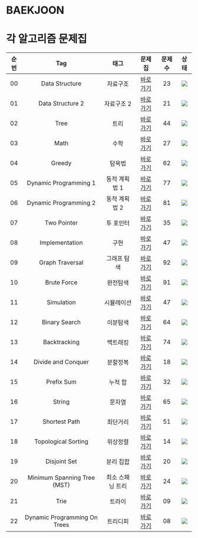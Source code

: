# BAEKJOON 

# 각 알고리즘 문제집

|순번|Tag|태그|문제집|문제 수|상태|
|:----:|:----:|:----:|:----:|:----:|:----:|
|00|Data Structure|자료구조|[바로가기](https://github.com/kimhyeyun/Alogrithm/tree/main/BAEKJOON/DataStructure)|23|<img src="https://img.shields.io/badge/DOING-31ae0f?style=flat"/>|
|01|Data Structure 2|자료구조 2|[바로가기]()|21|<img src="https://img.shields.io/badge/NOT YET-ffd400?style=flat"/>|
|02|Tree|트리|[바로가기]()|44|<img src="https://img.shields.io/badge/NOT YET-ffd400?style=flat"/>|
|03|Math|수학|[바로가기]()|27|<img src="https://img.shields.io/badge/NOT YET-ffd400?style=flat"/>|
|04|Greedy|탐욕법|[바로가기]()|62|<img src="https://img.shields.io/badge/NOT YET-ffd400?style=flat"/>|
|05|Dynamic Programming 1|동적 계획법 1|[바로가기]()|77|<img src="https://img.shields.io/badge/NOT YET-ffd400?style=flat"/>|
|06|Dynamic Programming 2|동적 계획법 2|[바로가기]()|81|<img src="https://img.shields.io/badge/NOT YET-ffd400?style=flat"/>|
|07|Two Pointer|투 포인터|[바로가기]()|35|<img src="https://img.shields.io/badge/NOT YET-ffd400?style=flat"/>|
|08|Implementation|구현|[바로가기]()|47|<img src="https://img.shields.io/badge/NOT YET-ffd400?style=flat"/>|
|09|Graph Traversal|그래프 탐색|[바로가기]()|92| <img src="https://img.shields.io/badge/NOT YET-ffd400?style=flat"/>|
|10|Brute Force|완전탐색|[바로가기]()|91|<img src="https://img.shields.io/badge/NOT YET-ffd400?style=flat"/>|
|11|Simulation|시뮬레이션|[바로가기]()|47|<img src="https://img.shields.io/badge/NOT YET-ffd400?style=flat"/>|
|12|Binary Search|이분탐색|[바로가기]()|64|<img src="https://img.shields.io/badge/NOT YET-ffd400?style=flat"/>|
|13|Backtracking|백트래킹|[바로가기]()|74|<img src="https://img.shields.io/badge/NOT YET-ffd400?style=flat"/>|
|14|Divide and Conquer|분할정복|[바로가기]()|18|<img src="https://img.shields.io/badge/NOT YET-ffd400?style=flat"/>|
|15|Prefix Sum|누적 합|[바로가기]()|32|<img src="https://img.shields.io/badge/NOT YET-ffd400?style=flat"/>|
|16|String|문자열|[바로가기]()|65|<img src="https://img.shields.io/badge/NOT YET-ffd400?style=flat"/>|
|17|Shortest Path|최단거리|[바로가기]()|51|<img src="https://img.shields.io/badge/NOT YET-ffd400?style=flat"/>|
|18|Topological Sorting|위상정렬|[바로가기]()|14|<img src="https://img.shields.io/badge/NOT YET-ffd400?style=flat"/>|
|19|Disjoint Set|분리 집합|[바로가기]()|20|<img src="https://img.shields.io/badge/NOT YET-ffd400?style=flat"/>|
|20|Minimum Spanning Tree (MST)|최소 스패닝 트리|[바로가기]()|24|<img src="https://img.shields.io/badge/NOT YET-ffd400?style=flat"/>|
|21|Trie|트라이|[바로가기]()|09|<img src="https://img.shields.io/badge/NOT YET-ffd400?style=flat"/>|
|22|Dynamic Programming On Trees|트리디피|[바로가기]()|08|<img src="https://img.shields.io/badge/NOT YET-ffd400?style=flat"/>|


